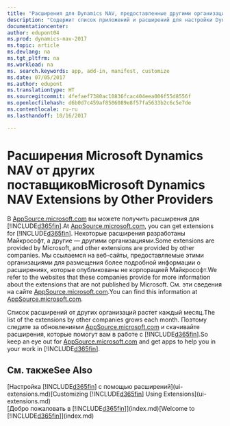 ```yaml
---
title: "Расширения для Dynamics NAV, предоставленные другими организациями"
description: "Содержит список приложений и расширений для настройки Dynamics NAV от других организаций."
documentationcenter: 
author: edupont04
ms.prod: dynamics-nav-2017
ms.topic: article
ms.devlang: na
ms.tgt_pltfrm: na
ms.workload: na
ms. search.keywords: app, add-in, manifest, customize
ms.date: 07/05/2017
ms.author: edupont
ms.translationtype: HT
ms.sourcegitcommit: 4fefaef7380ac10836fcac404eea006f55d8556f
ms.openlocfilehash: d6b0d7c459af8506089e8f57fa5633b2c6c5e7de
ms.contentlocale: ru-ru
ms.lasthandoff: 10/16/2017

---
```

# <a name="microsoft-dynamics-nav-extensions-by-other-providers"></a><span data-ttu-id="3f5f1-103">Расширения Microsoft Dynamics NAV от других поставщиков</span><span class="sxs-lookup"><span data-stu-id="3f5f1-103">Microsoft Dynamics NAV Extensions by Other Providers</span></span>
<span data-ttu-id="3f5f1-104">В [AppSource.microsoft.com](https://appsource.microsoft.com/) вы можете получить расширения для [!INCLUDE[d365fin](includes/d365fin_md.md)].</span><span class="sxs-lookup"><span data-stu-id="3f5f1-104">At [AppSource.microsoft.com](https://appsource.microsoft.com/), you can get extensions for [!INCLUDE[d365fin](includes/d365fin_md.md)].</span></span> <span data-ttu-id="3f5f1-105">Некоторые расширения разработаны Майкрософт, а другие — другими организациями.</span><span class="sxs-lookup"><span data-stu-id="3f5f1-105">Some extensions are provided by Microsoft, and other extensions are provided by other companies.</span></span> <span data-ttu-id="3f5f1-106">Мы ссылаемся на веб-сайты, предоставляемые этими организациями для размещения более подробной информации о расширениях, которые опубликованы не корпорацией Майкрософт.</span><span class="sxs-lookup"><span data-stu-id="3f5f1-106">We refer to the websites that these companies provide for more information about the extensions that are not published by Microsoft.</span></span> <span data-ttu-id="3f5f1-107">См. эти сведения на сайте [AppSource.microsoft.com](https://appsource.microsoft.com/en-us/marketplace/apps?product=dynamics-365%3Bdynamics-365-for-financials&page=1).</span><span class="sxs-lookup"><span data-stu-id="3f5f1-107">You can find this information at [AppSource.microsoft.com](https://appsource.microsoft.com/en-us/marketplace/apps?product=dynamics-365%3Bdynamics-365-for-financials&page=1).</span></span>  

<span data-ttu-id="3f5f1-108">Список расширений от других организаций растет каждый месяц.</span><span class="sxs-lookup"><span data-stu-id="3f5f1-108">The list of the extensions by other companies grows each month.</span></span> <span data-ttu-id="3f5f1-109">Поэтому следите за обновлениями [AppSource.microsoft.com](https://appsource.microsoft.com/en-us/marketplace/apps?product=dynamics-365%3Bdynamics-365-for-financials&page=1) и скачивайте расширения, которые помогут вам в работе с [!INCLUDE[d365fin](includes/d365fin_md.md)].</span><span class="sxs-lookup"><span data-stu-id="3f5f1-109">So keep an eye out for [AppSource.microsoft.com](https://appsource.microsoft.com/en-us/marketplace/apps?product=dynamics-365%3Bdynamics-365-for-financials&page=1) and get apps to help you in your work in [!INCLUDE[d365fin](includes/d365fin_md.md)].</span></span>  

## <a name="see-also"></a><span data-ttu-id="3f5f1-110">См. также</span><span class="sxs-lookup"><span data-stu-id="3f5f1-110">See Also</span></span>
<span data-ttu-id="3f5f1-111">[Настройка [!INCLUDE[d365fin](includes/d365fin_md.md)] с помощью расширений](ui-extensions.md)</span><span class="sxs-lookup"><span data-stu-id="3f5f1-111">[Customizing [!INCLUDE[d365fin](includes/d365fin_md.md)] Using Extensions](ui-extensions.md)</span></span>  
<span data-ttu-id="3f5f1-112">[Добро пожаловать в [!INCLUDE[d365fin](includes/d365fin_md.md)]](index.md)</span><span class="sxs-lookup"><span data-stu-id="3f5f1-112">[Welcome to [!INCLUDE[d365fin](includes/d365fin_md.md)]](index.md)</span></span>  

